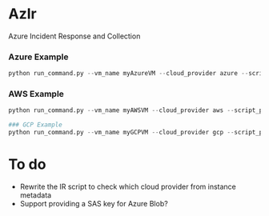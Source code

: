 # AzIr
Azure Incident Response and Collection

### Azure Example
```python
python run_command.py --vm_name myAzureVM --cloud_provider azure --script_path /path/to/script.ps1 --resource_group myResourceGroup --subscription_id 
```
### AWS Example
```python
python run_command.py --vm_name myAWSVM --cloud_provider aws --script_path /path/to/script.ps1 --instance_id i-1234567890abcdef0
```
```python
### GCP Example
python run_command.py --vm_name myGCPVM --cloud_provider gcp --script_path /path/to/script.ps1 --project my-gcp-project --zone us-central1-a
```

# To do
- Rewrite the IR script to check which cloud provider from instance metadata
- Support providing a SAS key for Azure Blob? 
